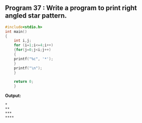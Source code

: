 ## Program 37 : Write a program to print right angled star pattern.
```c
#include<stdio.h>
int main()
{
	int i,j;
	for (i=1;i<=4;i++)
	{for(j=0;j<i;j++)
	{
	printf("%c", '*');
	}
	printf("\n");
	}
	
	return 0;
	}
```
**Output:**
```
*
**
***
****
